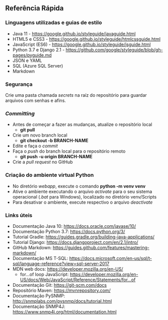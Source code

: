 ## Referência Rápida
### Linguagens utilizadas e guias de estilo
* Java 11 - https://google.github.io/styleguide/javaguide.html
* HTML5 e CSS3 - https://google.github.io/styleguide/htmlcssguide.html
* JavaScript (ES6) - https://google.github.io/styleguide/jsguide.html
* Python 3.7 e Django 2.1 - https://github.com/google/styleguide/blob/gh-pages/pyguide.md
* JSON e YAML
* SQL (Azure SQL Server)
* Markdown

### Segurança
Crie uma pasta chamada _secrets_ na raíz do repositório para guardar arquivos com senhas e afins.

### _Committing_
* Antes de começar a fazer as mudanças, atualize o repositório local
   * __git pull__
* Crie um novo branch local
   * __git checkout -b BRANCH-NAME__
* Edite e faça o _commit_
* Faça o _push_ do branch local para o repositório remoto
  * __git push -u origin BRANCH-NAME__
* Crie a _pull request_ no GitHub

### Criação do ambiente virtual Python
* No diretório _webapp_, execute o comando __python -m venv venv__
* Ative o ambiente executando o arquivo _activate_ para o seu sistema operacional (_.bat_ para Windows), localizado no diretório venv/Scripts
* Para desativar o ambiente, execute respectivo o arquivo _deactivate_

### Links úteis
* Documentação Java 10: https://docs.oracle.com/javase/10/
* Documentação Python 3.7: https://docs.python.org/3/
* Tutorial Gradle: https://guides.gradle.org/building-java-applications/
* Tutorial Django: https://docs.djangoproject.com/en/2.1/intro/
* GitHub Markdown: https://guides.github.com/features/mastering-markdown/
* Documentação MS T-SQL: https://docs.microsoft.com/en-us/sql/t-sql/language-reference?view=sql-server-2017
* MDN web docs: https://developer.mozilla.org/en-US/
  * for...of loop JavaScript: https://developer.mozilla.org/en-US/docs/Web/JavaScript/Reference/Statements/for...of
* Documentação Git: https://git-scm.com/docs
* Repositório Maven: https://mvnrepository.com/
* Documentação PySNMP: http://snmplabs.com/pysnmp/docs/tutorial.html
* Documentação SNMP4J: https://www.snmp4j.org/html/documentation.html
